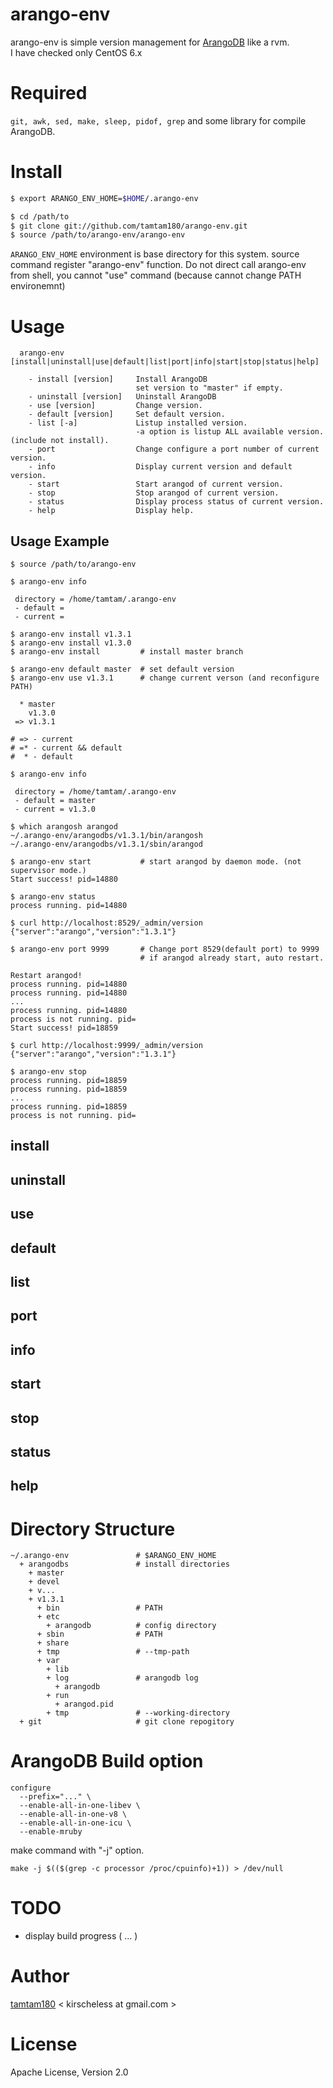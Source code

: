 
# arango-env #

arango-env is simple version management for [ArangoDB](https://github.com/triAGENS/ArangoDB/) like a rvm.  
I have checked only CentOS 6.x

# Required #

`git, awk, sed, make, sleep, pidof, grep` and some library for compile ArangoDB.

# Install #

```bash
$ export ARANGO_ENV_HOME=$HOME/.arango-env

$ cd /path/to
$ git clone git://github.com/tamtam180/arango-env.git
$ source /path/to/arango-env/arango-env
```

`ARANGO_ENV_HOME` environment is base directory for this system.
source command register "arango-env" function.
Do not direct call arango-env from shell, you cannot "use" command (because cannot change PATH environemnt)

# Usage #

```
  arango-env [install|uninstall|use|default|list|port|info|start|stop|status|help]

    - install [version]     Install ArangoDB
                            set version to "master" if empty.
    - uninstall [version]   Uninstall ArangoDB
    - use [version]         Change version.
    - default [version]     Set default version.
    - list [-a]             Listup installed version.
                            -a option is listup ALL available version. (include not install).
    - port                  Change configure a port number of current version.
    - info                  Display current version and default version.
    - start                 Start arangod of current version.
    - stop                  Stop arangod of current version.
    - status                Display process status of current version.
    - help                  Display help.
```

## Usage Example ##

```
$ source /path/to/arango-env

$ arango-env info

 directory = /home/tamtam/.arango-env
 - default = 
 - current = 

$ arango-env install v1.3.1
$ arango-env install v1.3.0
$ arango-env install         # install master branch

$ arango-env default master  # set default version
$ arango-env use v1.3.1      # change current verson (and reconfigure PATH)

  * master
    v1.3.0
 => v1.3.1

# => - current
# =* - current && default
#  * - default

$ arango-env info

 directory = /home/tamtam/.arango-env
 - default = master
 - current = v1.3.0

$ which arangosh arangod
~/.arango-env/arangodbs/v1.3.1/bin/arangosh
~/.arango-env/arangodbs/v1.3.1/sbin/arangod

$ arango-env start           # start arangod by daemon mode. (not supervisor mode.)
Start success! pid=14880

$ arango-env status
process running. pid=14880

$ curl http://localhost:8529/_admin/version
{"server":"arango","version":"1.3.1"}

$ arango-env port 9999       # Change port 8529(default port) to 9999
                             # if arangod already start, auto restart.

Restart arangod!
process running. pid=14880
process running. pid=14880
...
process running. pid=14880
process is not running. pid=
Start success! pid=18859

$ curl http://localhost:9999/_admin/version
{"server":"arango","version":"1.3.1"}

$ arango-env stop
process running. pid=18859
process running. pid=18859
...
process running. pid=18859
process is not running. pid=
```

## install ##
## uninstall ##
## use ##
## default ##
## list ##
## port ##
## info ##
## start ##
## stop ##
## status ##
## help ##


# Directory Structure #

```
~/.arango-env               # $ARANGO_ENV_HOME
  + arangodbs               # install directories
    + master
    + devel
    + v...
    + v1.3.1
      + bin                 # PATH
      + etc
        + arangodb          # config directory
      + sbin                # PATH
      + share
      + tmp                 # --tmp-path
      + var
        + lib
        + log               # arangodb log
          + arangodb
        + run
          + arangod.pid
        + tmp               # --working-directory
  + git                     # git clone repogitory
```

# ArangoDB Build option #

```
configure
  --prefix="..." \
  --enable-all-in-one-libev \
  --enable-all-in-one-v8 \
  --enable-all-in-one-icu \
  --enable-mruby
```

make command with "-j" option.

```
make -j $(($(grep -c processor /proc/cpuinfo)+1)) > /dev/null
```

# TODO #

* display build progress ( ... )

# Author #

[tamtam180](https://twitter.com/tamtam180) < kirscheless at gmail.com >

# License #

Apache License, Version 2.0


